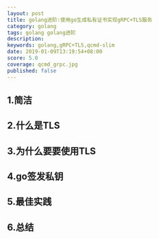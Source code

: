 ```yaml
---
layout: post
title: golang进阶:使用go生成私有证书实现gRPC+TLS服务
category: golang
tags: golang golang进阶
description: 
keywords: golang,gRPC+TLS,qcmd-slim
date: 2019-01-09T13:19:54+08:00
score: 5.0
coverage: qcmd_grpc.jpg
published: false
---
```


## 1.简洁

## 2.什么是TLS
## 3.为什么要要使用TLS
## 4.go签发私钥
## 5.最佳实践
## 6.总结

